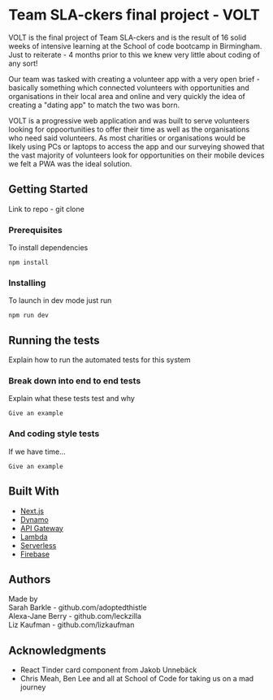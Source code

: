 # Team SLA-ckers final project - VOLT

VOLT is the final project of Team SLA-ckers and is the result of 16 solid weeks of intensive learning at the School of code bootcamp in Birmingham. Just to reiterate - 4 months prior to this we knew very little about coding of any sort!

Our team was tasked with creating a volunteer app with a very open brief - basically something which connected volunteers with opportunities and organisations in their local area and online and very quickly the idea of creating a "dating app" to match the two was born.

VOLT is a progressive web application and was built to serve volunteers looking for oppoortunities to offer their time as well as the organisations who need said volunteers. As most charities or organisations would be likely using PCs or laptops to access the app and our surveying showed that the vast majority of volunteers look for opportunities on their mobile devices we felt a PWA was the ideal solution.

## Getting Started

Link to repo - git clone

### Prerequisites

To install dependencies

```
npm install
```

### Installing

To launch in dev mode just run

```
npm run dev
```

## Running the tests

Explain how to run the automated tests for this system

### Break down into end to end tests

Explain what these tests test and why

```
Give an example
```

### And coding style tests

If we have time...

```
Give an example
```

## Built With

- [Next.js](http://www.next.js.org)
- [Dynamo](https://aws.amazon.com/dynamodb/)
- [API Gateway](https://aws.amazon.com/api-gateway/)
- [Lambda](https://aws.amazon.com/lambda/)
- [Serverless](serverless.com)
- [Firebase](https://firebase.google.com/)

## Authors

Made by  
Sarah Barkle - github.com/adoptedthistle  
Alexa-Jane Berry - github.com/leckzilla  
Liz Kaufman - github.com/lizkaufman

## Acknowledgments

- React Tinder card component from Jakob Unnebäck
- Chris Meah, Ben Lee and all at School of Code for taking us on a mad journey
